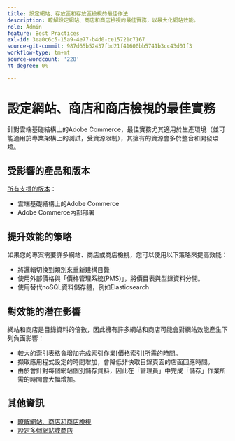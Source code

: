 ```yaml
---
title: 設定網站、存放區和存放區檢視的最佳作法
description: 瞭解設定網站、商店和商店檢視的最佳實務，以最大化網站效能。
role: Admin
feature: Best Practices
exl-id: 3ea0c6c5-15a9-4e77-b4d0-ce15721c7167
source-git-commit: 987d65b52437fbd21f41600bb5741b3cc43d01f3
workflow-type: tm+mt
source-wordcount: '228'
ht-degree: 0%

---
```


# 設定網站、商店和商店檢視的最佳實務

針對雲端基礎結構上的Adobe Commerce，最佳實務尤其適用於生產環境（並可能適用於專業架構上的測試，受資源限制），其擁有的資源會多於整合和開發環境。

## 受影響的產品和版本

[所有支援的版本](../../../release/versions.md)：

- 雲端基礎結構上的Adobe Commerce
- Adobe Commerce內部部署

## 提升效能的策略

如果您的專案需要許多網站、商店或商店檢視，您可以使用以下策略來提高效能：

- 將邏輯切換到類別來重新建構目錄
- 使用外部價格與「價格管理系統(PMS)」，將價目表與型錄資料分開。
- 使用替代noSQL資料儲存體，例如Elasticsearch

## 對效能的潛在影響

網站和商店是目錄資料的倍數，因此擁有許多網站和商店可能會對網站效能產生下列負面影響：

- 較大的索引表格會增加完成索引作業[價格索引]所需的時間。
- 擷取應用程式設定的時間增加，會降低非快取目錄頁面的店面回應時間。
- 由於會針對每個網站個別儲存資料，因此在「管理員」中完成「儲存」作業所需的時間會大幅增加。


## 其他資訊

- [瞭解網站、商店和商店檢視](https://experienceleague.adobe.com/zh-hant/docs/commerce-cloud-service/user-guide/configure-store/best-practices)
- [設定多個網站或商店](https://experienceleague.adobe.com/zh-hant/docs/commerce-cloud-service/user-guide/configure-store/multiple-sites)
